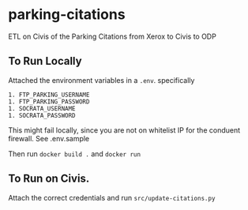 # parking-citations
ETL on Civis of the Parking Citations from Xerox to Civis to ODP 


## To Run Locally 

Attached the environment variables in a `.env`. specifically 

```
1. FTP_PARKING_USERNAME
1. FTP_PARKING_PASSWORD
1. SOCRATA_USERNAME
1. SOCRATA_PASSWORD
``` 

This might fail locally, since you are not on whitelist IP for the conduent firewall. See .env.sample 

Then run `docker build .` and `docker run`

## To Run on Civis. 

Attach the correct credentials and run `src/update-citations.py`
